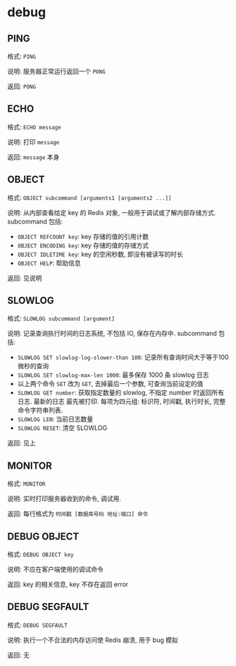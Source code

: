 # debug

## PING

格式: `PING`

说明: 服务器正常运行返回一个 `PONG`

返回: `PONG`


## ECHO

格式: `ECHO message`

说明: 打印 `message`

返回: `message` 本身


## OBJECT

格式: `OBJECT subcommand [arguments1 [arguments2 ...]]`

说明: 从内部查看给定 key 的 Redis 对象, 一般用于调试或了解内部存储方式.
subcommand 包括:
- `OBJECT REFCOUNT key`: key 存储的值的引用计数
- `OBJECT ENCODING key`: key 存储的值的存储方式
- `OBJECT IDLETIME key`: key 的空闲秒数, 即没有被读写的时长
- `OBJECT HELP`: 帮助信息

返回: 见说明


## SLOWLOG

格式: `SLOWLOG subcommand [argument]`

说明: 记录查询执行时间的日志系统, 不包括 IO, 保存在内存中.
subcommand 包括:
- `SLOWLOG SET slowlog-log-slower-than 100`: 记录所有查询时间大于等于100微秒的查询
- `SLOWLOG SET slowlog-max-len 1000`: 最多保存 1000 条 slowlog 日志
- 以上两个命令 `SET` 改为 `GET`, 去掉最后一个参数, 可查询当前设定的值
- `SLOWLOG GET number`: 获取指定数量的 slowlog, 不指定 number 时返回所有日志. 最新的日志
最先被打印. 每项为四元组: 标识符, 时间戳, 执行时长, 完整命令字符串列表.
- `SLOWLOG LEN`: 当前日志数量
- `SLOWLOG RESET`: 清空 SLOWLOG

返回: 见上


## MONITOR

格式: `MONITOR`

说明: 实时打印服务器收到的命令, 调试用.

返回: 每行格式为 `时间戳 [数据库号码 地址:端口] 命令`


## DEBUG OBJECT

格式: `DEBUG OBJECT key`

说明: 不应在客户端使用的调试命令

返回: key 的相关信息, key 不存在返回 error


## DEBUG SEGFAULT

格式: `DEBUG SEGFAULT`

说明: 执行一个不合法的内存访问使 Redis 崩溃, 用于 bug 模拟

返回: 无
